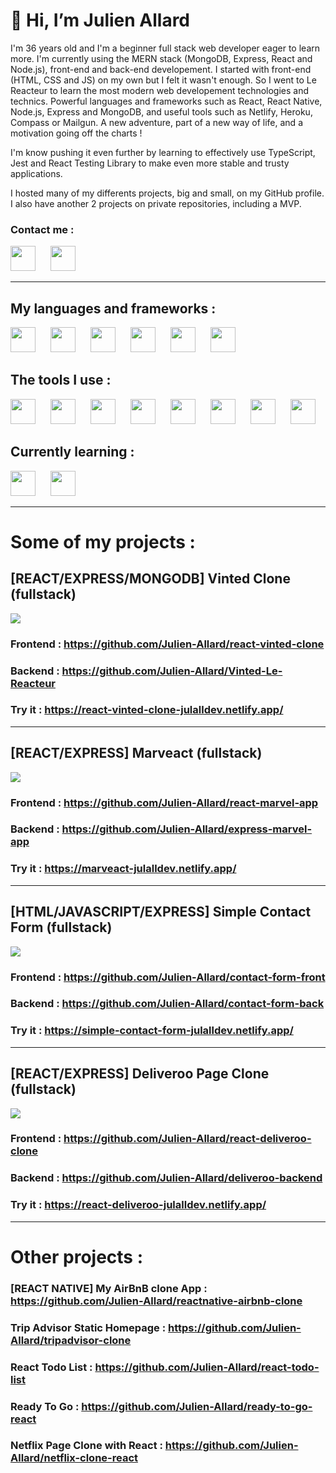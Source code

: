 # 👋 Hi, I’m Julien Allard

I'm 36 years old and I'm a beginner full stack web developer eager to learn more. I'm currently using the MERN stack (MongoDB, Express, React and Node.js), front-end and back-end developement.
I started with front-end (HTML, CSS and JS) on my own but I felt it wasn't enough. So I went to Le Reacteur to learn the most modern web developement technologies and technics. Powerful languages and frameworks such as React, React Native, Node.js, Express and MongoDB, and useful tools such as Netlify, Heroku, Compass or Mailgun.
A new adventure, part of a new way of life, and a motivation going off the charts !

I'm know pushing it even further by learning to effectively use TypeScript, Jest and React Testing Library to make even more stable and trusty applications.

I hosted many of my differents projects, big and small, on my GitHub profile.
I also have another 2 projects on private repositories, including a MVP.

### Contact me :
[<img width="40px" style="margin-right: 10px" src="https://cdn.jsdelivr.net/gh/devicons/devicon/icons/linkedin/linkedin-original.svg"/>](https://www.linkedin.com/in/allardj/)&emsp;[<img width="40px" style="margin-right: 10px" src="https://cdn.jsdelivr.net/gh/devicons/devicon/icons/google/google-original.svg"/>](mailto:allardj85@gmail.com)

<hr/>

## My languages and frameworks :

[<img width="40px" style="margin-right: 10px" src="https://cdn.jsdelivr.net/gh/devicons/devicon/icons/sass/sass-original.svg"/>](https://sass-lang.com/)&emsp;[<img width="40px" style="margin-right: 10px" src="https://cdn.jsdelivr.net/gh/devicons/devicon/icons/react/react-original-wordmark.svg"/>](https://fr.reactjs.org/)&emsp;[<img width="40px" height="40px" style="margin-right: 10px" src="https://cdn.worldvectorlogo.com/logos/react-native-1.svg"/>](https://reactnative.dev/)&emsp;[<img width="40px" style="margin-right: 10px" src="https://assets.website-files.com/61ca3f775a79ec5f87fcf937/6202fcdee5ee8636a145a41b_1234.png"/>](https://expressjs.com/fr/)&emsp;[<img width="40px" style="margin-right: 10px" src="https://cdn.jsdelivr.net/gh/devicons/devicon/icons/mongodb/mongodb-original-wordmark.svg"/>](https://www.mongodb.com/fr-fr)&emsp;[<img width="40px" style="margin-right: 10px" src="https://cdn.jsdelivr.net/gh/devicons/devicon/icons/nodejs/nodejs-original.svg"/>](https://nodejs.org/en/)

## The tools I use :

[<img width="40px" style="margin-right: 10px" src="https://cdn.jsdelivr.net/gh/devicons/devicon/icons/vscode/vscode-original.svg"/>](https://code.visualstudio.com/)&emsp;[<img width="40px" style="margin-right: 10px" src="https://cdn.jsdelivr.net/gh/devicons/devicon/icons/git/git-original.svg"/>](https://git-scm.com/)&emsp;[<img width="40px" style="margin-right: 10px" src="https://cdn.jsdelivr.net/gh/devicons/devicon/icons/figma/figma-original.svg"/>](https://www.figma.com/)&emsp;[<img width="40px" style="margin-right: 10px" src="https://cdn.worldvectorlogo.com/logos/netlify.svg"/>](https://www.netlify.com/
)&emsp;[<img width="40px" style="margin-right: 10px" src="https://cdn.jsdelivr.net/gh/devicons/devicon/icons/heroku/heroku-original.svg"/>](https://www.heroku.com
)&emsp;[<img width="40px" style="margin-right: 10px" src="https://i.imgur.com/Dns5wR8.png"/>](https://www.googleadservices.com/pagead/aclk?sa=L&ai=DChcSEwinvL2kouT2AhUDkGgJHUxDBa8YABAAGgJ3Zg&ae=2&ohost=www.google.com&cid=CAESbeD23mskK7WJc5I496zyIxMNz8PBJEayKj3gXcKvDRmSxScTK2dhJf_QAI2clNSmzS1y-aGel6o2LfD9kfQdlAhLNp-4Pl7IU2lyrctI0xgxoxrcvKjG6EJlsxchogyWUtkITQYY6eg2XsdM-po&sig=AOD64_3f6MI0kU_yx-KJnwxLxVPZmsvONw&q&adurl&ved=2ahUKEwjUjLWkouT2AhVDzIUKHSCVASUQ0Qx6BAgCEAE)&emsp;[<img width="40px" style="margin-right: 10px" src="https://cdn.jsdelivr.net/gh/devicons/devicon/icons/slack/slack-original.svg"/>](https://slack.com/intl/fr-fr/)&emsp;[<img width="40px" style="margin-right: 10px" src="https://upload.wikimedia.org/wikipedia/commons/b/ba/Stripe_Logo%2C_revised_2016.svg"/>](https://stripe.com/fr)

## Currently learning :

[<img width="40px" style="margin-right: 10px" src="https://cdn.jsdelivr.net/gh/devicons/devicon/icons/typescript/typescript-original.svg"/>](https://www.typescriptlang.org/)&emsp;[<img width="40px" style="margin-right: 10px" src="https://cdn.jsdelivr.net/gh/devicons/devicon/icons/jest/jest-plain.svg"/>](https://jestjs.io/fr/)

<hr/>

# Some of my projects :

## [REACT/EXPRESS/MONGODB] Vinted Clone (fullstack)
<img src="https://res.cloudinary.com/df4imwogd/image/upload/v1648207560/GitHub/vinted-banner_jmculm.png"/>

### Frontend : https://github.com/Julien-Allard/react-vinted-clone
### Backend : https://github.com/Julien-Allard/Vinted-Le-Reacteur
### Try it : https://react-vinted-clone-julalldev.netlify.app/

<hr/>

## [REACT/EXPRESS] Marveact (fullstack)
<img src="https://res.cloudinary.com/df4imwogd/image/upload/v1648208942/GitHub/marveact-banner_xnh9pu.png"/>

### Frontend : https://github.com/Julien-Allard/react-marvel-app
### Backend : https://github.com/Julien-Allard/express-marvel-app
### Try it : https://marveact-julalldev.netlify.app/

<hr/>

## [HTML/JAVASCRIPT/EXPRESS] Simple Contact Form (fullstack)
<img src="https://res.cloudinary.com/df4imwogd/image/upload/v1648210226/GitHub/simpleform-banner_rk3nsp.png"/>

### Frontend : https://github.com/Julien-Allard/contact-form-front
### Backend : https://github.com/Julien-Allard/contact-form-back
### Try it : https://simple-contact-form-julalldev.netlify.app/

<hr/>

## [REACT/EXPRESS] Deliveroo Page Clone (fullstack)
<img src="https://res.cloudinary.com/df4imwogd/image/upload/v1648210973/GitHub/deliveroo-banner_bckkpc.png"/>

### Frontend : https://github.com/Julien-Allard/react-deliveroo-clone
### Backend : https://github.com/Julien-Allard/deliveroo-backend
### Try it : https://react-deliveroo-julalldev.netlify.app/

<hr/>

# Other projects :
### [REACT NATIVE] My AirBnB clone App : https://github.com/Julien-Allard/reactnative-airbnb-clone
### Trip Advisor Static Homepage : https://github.com/Julien-Allard/tripadvisor-clone
### React Todo List : https://github.com/Julien-Allard/react-todo-list
### Ready To Go : https://github.com/Julien-Allard/ready-to-go-react
### Netflix Page Clone with React : https://github.com/Julien-Allard/netflix-clone-react
### 
